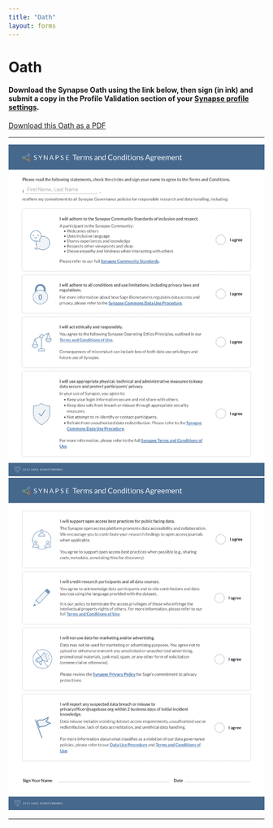 ```yaml
---
title: "Oath"
layout: forms
---
```


# Oath

#### Download the Synapse Oath using the link below, then sign (in ink) and submit a copy in the Profile Validation section of your [Synapse profile settings](https://www.synapse.org/#!Profile:v/settings).

[Download this Oath as a PDF](/assets/downloads/synapse_oath_2020-12-08.pdf)

____


<img src="/assets/images/synapse_oath_2020_page1.png">
<img src="/assets/images/synapse_oath_2020_page2.png">

____



